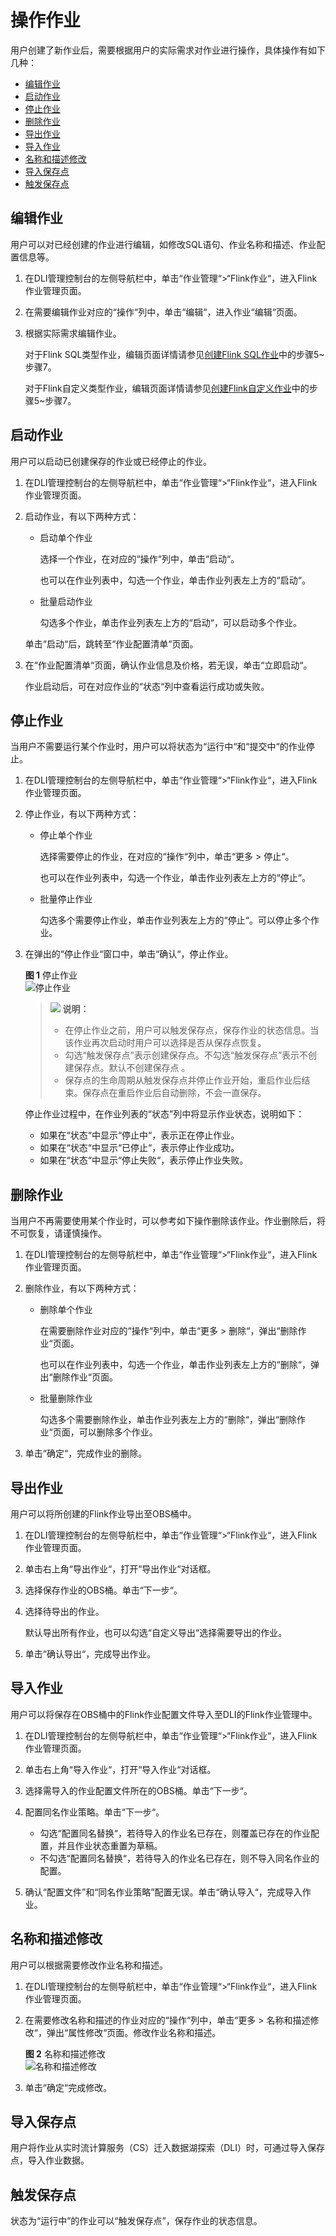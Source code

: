 # 操作作业<a name="dli_01_0461"></a>

用户创建了新作业后，需要根据用户的实际需求对作业进行操作，具体操作有如下几种：

-   [编辑作业](#section1950210297542)
-   [启动作业](#section20957159163012)
-   [停止作业](#section8678193324114)
-   [删除作业](#section1691624195713)
-   [导出作业](#section135831511323)
-   [导入作业](#section75781665389)
-   [名称和描述修改](#section15861321183619)
-   [导入保存点](#section83412445175)
-   [触发保存点](#section11401152191015)

## 编辑作业<a name="section1950210297542"></a>

用户可以对已经创建的作业进行编辑，如修改SQL语句、作业名称和描述、作业配置信息等。

1.  在DLI管理控制台的左侧导航栏中，单击“作业管理“\>“Flink作业“，进入Flink作业管理页面。
2.  在需要编辑作业对应的“操作“列中，单击“编辑“，进入作业“编辑“页面。
3.  根据实际需求编辑作业。

    对于Flink SQL类型作业，编辑页面详情请参见[创建Flink SQL作业](创建Flink-SQL作业.md)中的步骤5\~步骤7。

    对于Flink自定义类型作业，编辑页面详情请参见[创建Flink自定义作业](创建Flink自定义作业.md)中的步骤5\~步骤7。


## 启动作业<a name="section20957159163012"></a>

用户可以启动已创建保存的作业或已经停止的作业。

1.  在DLI管理控制台的左侧导航栏中，单击“作业管理“\>“Flink作业“，进入Flink作业管理页面。
2.  启动作业，有以下两种方式：

    -   启动单个作业

        选择一个作业，在对应的“操作“列中，单击“启动“。

        也可以在作业列表中，勾选一个作业，单击作业列表左上方的“启动“。

    -   批量启动作业

        勾选多个作业，单击作业列表左上方的“启动“，可以启动多个作业。

    单击“启动“后，跳转至“作业配置清单“页面。


1.  在“作业配置清单“页面，确认作业信息及价格，若无误，单击“立即启动“。

    作业启动后，可在对应作业的“状态“列中查看运行成功或失败。


## 停止作业<a name="section8678193324114"></a>

当用户不需要运行某个作业时，用户可以将状态为“运行中“和“提交中“的作业停止。

1.  在DLI管理控制台的左侧导航栏中，单击“作业管理“\>“Flink作业“，进入Flink作业管理页面。
2.  停止作业，有以下两种方式：
    -   停止单个作业

        选择需要停止的作业，在对应的“操作“列中，单击“更多 \> 停止“。

        也可以在作业列表中，勾选一个作业，单击作业列表左上方的“停止“。

    -   批量停止作业

        勾选多个需要停止作业，单击作业列表左上方的“停止“。可以停止多个作业。

3.  在弹出的“停止作业“窗口中，单击“确认“，停止作业。

    **图 1**  停止作业<a name="fig179181313246"></a>  
    ![](figures/停止作业.png "停止作业")

    >![](public_sys-resources/icon-note.gif) **说明：**   
    >-   在停止作业之前，用户可以触发保存点，保存作业的状态信息。当该作业再次启动时用户可以选择是否从保存点恢复。  
    >-   勾选“触发保存点”表示创建保存点。不勾选“触发保存点”表示不创建保存点。默认不创建保存点 。  
    >-   保存点的生命周期从触发保存点并停止作业开始，重启作业后结束。保存点在重启作业后自动删除，不会一直保存。  

    停止作业过程中，在作业列表的“状态”列中将显示作业状态，说明如下：

    -   如果在“状态“中显示“停止中“，表示正在停止作业。
    -   如果在“状态“中显示“已停止“，表示停止作业成功。
    -   如果在“状态“中显示“停止失败“，表示停止作业失败。


## 删除作业<a name="section1691624195713"></a>

当用户不再需要使用某个作业时，可以参考如下操作删除该作业。作业删除后，将不可恢复，请谨慎操作。

1.  在DLI管理控制台的左侧导航栏中，单击“作业管理“\>“Flink作业“，进入Flink作业管理页面。

1.  删除作业，有以下两种方式：
    -   删除单个作业

        在需要删除作业对应的“操作“列中，单击“更多 \> 删除“，弹出“删除作业“页面。

        也可以在作业列表中，勾选一个作业，单击作业列表左上方的“删除“，弹出“删除作业“页面。

    -   批量删除作业

        勾选多个需要删除作业，单击作业列表左上方的“删除“，弹出“删除作业“页面，可以删除多个作业。

2.  单击“确定“，完成作业的删除。

## 导出作业<a name="section135831511323"></a>

用户可以将所创建的Flink作业导出至OBS桶中。

1.  在DLI管理控制台的左侧导航栏中，单击“作业管理“\>“Flink作业“，进入Flink作业管理页面。

1.  单击右上角“导出作业“，打开“导出作业“对话框。
2.  选择保存作业的OBS桶。单击“下一步“。
3.  选择待导出的作业。

    默认导出所有作业，也可以勾选“自定义导出“选择需要导出的作业。

4.  单击“确认导出“，完成导出作业。

## 导入作业<a name="section75781665389"></a>

用户可以将保存在OBS桶中的Flink作业配置文件导入至DLI的Flink作业管理中。

1.  在DLI管理控制台的左侧导航栏中，单击“作业管理“\>“Flink作业“，进入Flink作业管理页面。

1.  单击右上角“导入作业“，打开“导入作业“对话框。
2.  选择需导入的作业配置文件所在的OBS桶。单击“下一步“。
3.  配置同名作业策略。单击“下一步“。
    -   勾选“配置同名替换“，若待导入的作业名已存在，则覆盖已存在的作业配置，并且作业状态重置为草稿。
    -   不勾选“配置同名替换“，若待导入的作业名已存在，则不导入同名作业的配置。

4.  确认“配置文件”和“同名作业策略”配置无误。单击“确认导入“，完成导入作业。

## 名称和描述修改<a name="section15861321183619"></a>

用户可以根据需要修改作业名称和描述。

1.  在DLI管理控制台的左侧导航栏中，单击“作业管理“\>“Flink作业“，进入Flink作业管理页面。
2.  在需要修改名称和描述的作业对应的“操作“列中，单击“更多 \> 名称和描述修改“，弹出“属性修改“页面。修改作业名称和描述。

    **图 2**  名称和描述修改<a name="fig18871339184718"></a>  
    ![](figures/名称和描述修改.png "名称和描述修改")

3.  单击“确定“完成修改。

## 导入保存点<a name="section83412445175"></a>

用户将作业从实时流计算服务（CS）迁入数据湖探索（DLI）时，可通过导入保存点，导入作业数据。

## 触发保存点<a name="section11401152191015"></a>

状态为“运行中”的作业可以“触发保存点”，保存作业的状态信息。

